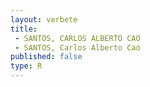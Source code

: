 ```yaml
---
layout: verbete
title:
 - SANTOS, CARLOS ALBERTO CAO
 - SANTOS, Carlos Alberto Caó
published: false
type: R
---
```


